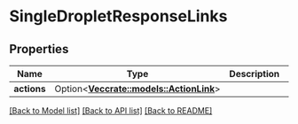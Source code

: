 # SingleDropletResponseLinks

## Properties

Name | Type | Description | Notes
------------ | ------------- | ------------- | -------------
**actions** | Option<[**Vec<crate::models::ActionLink>**](action_link.md)> |  | [optional]

[[Back to Model list]](../README.md#documentation-for-models) [[Back to API list]](../README.md#documentation-for-api-endpoints) [[Back to README]](../README.md)


